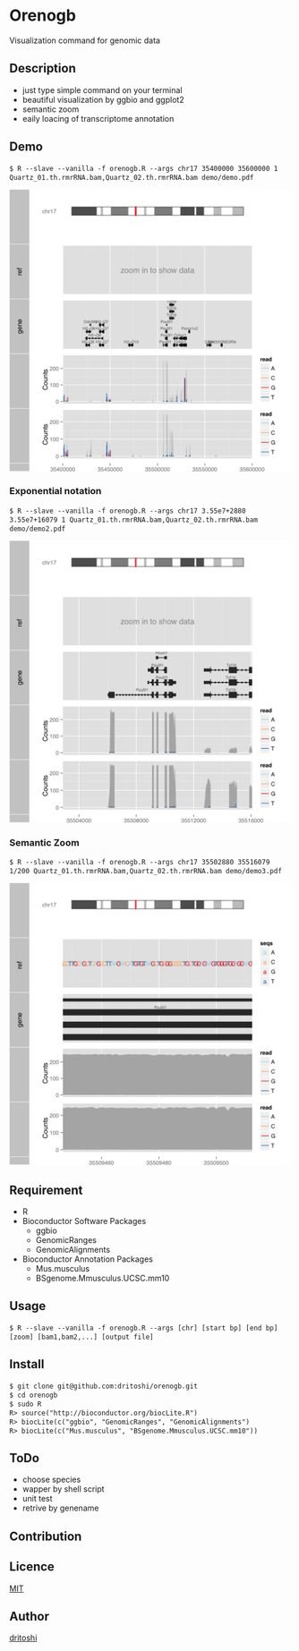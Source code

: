 Orenogb
====

Visualization command for genomic data

## Description
- just type simple command on your terminal
- beautiful visualization by ggbio and ggplot2
- semantic zoom
- eaily loacing of transcriptome annotation

## Demo

    $ R --slave --vanilla -f orenogb.R --args chr17 35400000 35600000 1 Quartz_01.th.rmrRNA.bam,Quartz_02.th.rmrRNA.bam demo/demo.pdf

![demo](demo/demo.png)

### Exponential notation

    $ R --slave --vanilla -f orenogb.R --args chr17 3.55e7+2880 3.55e7+16079 1 Quartz_01.th.rmrRNA.bam,Quartz_02.th.rmrRNA.bam demo/demo2.pdf

![demo](demo/demo2.png)

### Semantic Zoom

    $ R --slave --vanilla -f orenogb.R --args chr17 35502880 35516079 1/200 Quartz_01.th.rmrRNA.bam,Quartz_02.th.rmrRNA.bam demo/demo3.pdf

![demo](demo/demo3.png)

## Requirement
- R
- Bioconductor Software Packages
    - ggbio
    - GenomicRanges
    - GenomicAlignments
- Bioconductor Annotation Packages
    - Mus.musculus
    - BSgenome.Mmusculus.UCSC.mm10

## Usage

    $ R --slave --vanilla -f orenogb.R --args [chr] [start bp] [end bp] [zoom] [bam1,bam2,...] [output file]

## Install

    $ git clone git@github.com:dritoshi/orenogb.git
    $ cd orenogb
    $ sudo R
    R> source("http://bioconductor.org/biocLite.R")
    R> biocLite(c("ggbio", "GenomicRanges", "GenomicAlignments")
    R> biocLite(c("Mus.musculus", "BSgenome.Mmusculus.UCSC.mm10"))

## ToDo
- choose species
- wapper by shell script
- unit test
- retrive by genename

## Contribution

## Licence

[MIT](https://github.com/dritoshi/orenogb/blob/master/LICENCE)

## Author

[dritoshi](https://github.com/dritoshi)
